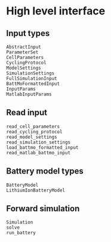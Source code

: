 # High level interface


## Input types

```@docs
AbstractInput
ParameterSet
CellParameters
CyclingProtocol
ModelSettings
SimulationSettings
FullSimulationInput
BattMoFormattedInput
InputParams
MatlabInputParams
```

## Read input 

```@docs
read_cell_parameters
read_cycling_protocol
read_model_settings
read_simulation_settings
load_battmo_formatted_input
read_matlab_battmo_input
```

## Battery model types
```@docs
BatteryModel
LithiumIonBatteryModel
```

## Forward simulation
```@docs
Simulation
solve
run_battery
```

